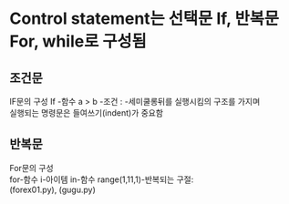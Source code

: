 # Control statement는 선택문 If, 반복문 For, while로 구성됨 

## 조건문  
IF문의 구성
If -함수 a > b -조건 : -세미쿨롱뒤를 실행시킴의 구조를 가지며   
실행되는 명령문은 들여쓰기(indent)가 중요함

## 반복문
For문의 구성   
for-함수 i-아이템 in-함수 range(1,11,1)-반복되는 구절:  
(forex01.py), (gugu.py)  

